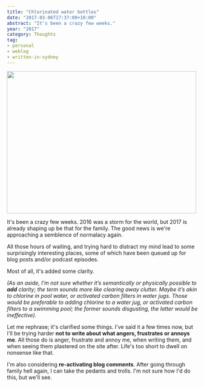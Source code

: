 ```yaml
---
title: "Chlorinated water bottles"
date: "2017-03-06T17:37:00+10:00"
abstract: "It's been a crazy few weeks."
year: "2017"
category: Thoughts
tag:
- personal
- weblog
- written-in-sydney
---
```

<p><img src="https://rubenerd.com/files/2017/chlorinated-water-bottles@1x.jpg" alt="" style="width:500px; height:375px" srcset="https://rubenerd.com/files/2017/chlorinated-water-bottles@1x.jpg 1x, https://rubenerd.com/files/2017/chlorinated-water-bottles@2x.jpg 2x" /></p>

It's been a crazy few weeks. 2016 was a storm for the world, but 2017 is already shaping up be that for the family. The good news is we're approaching a semblence of normalacy again.

All those hours of waiting, and trying hard to distract my mind lead to some surprisingly interesting places, some of which have been queued up for blog posts and/or podcast episodes.

Most of all, it's added some clarity.

<p style="font-style:italic">(As an aside, I’m not sure whether it’s semantically or physically possible to <strong>add</strong> clarity; the term sounds more like clearing away clutter. Maybe it’s akin to chlorine in pool water, or activated carbon filters in water jugs. Those would be preferable to adding chlorine to a water jug, or activated carbon filters to a swimming pool; the former sounds disgusting, the latter would be ineffective).</p>

Let me rephrase; it's clarified some things. I've said it a few times now, but I'll be trying harder **not to write about what angers, frustrates or annoys me**. All those do is anger, frustrate and annoy me, when writing them, and when seeing them plastered on the site after. Life's too short to dwell on nonsense like that.

I'm also considering **re-activating blog comments**. After going through family hell again, I can take the pedants and trolls. I'm not sure how I'd do this, but we'll see.


